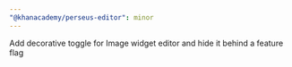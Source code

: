 ```yaml
---
"@khanacademy/perseus-editor": minor
---
```


Add decorative toggle for Image widget editor and hide it behind a feature flag
